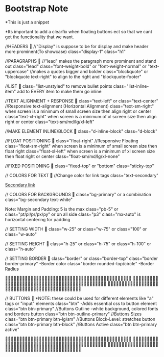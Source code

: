 # Bootstrap Note
*This is just a snippet 

*Its important to add a clearfix when floating buttons ect so that we cant get the functionality that we want.

//HEADERS 🥑️
//"Display" is suppose to be for display and make header more prominent(To showcase)
class="display-1"
class="h1"

//PARAGRAPHS 🥑️
//"lead" makes the paragraph more prominent and stand out
class="lead"
class="font-weight-bold" or "font-weight-normal" or "text-uppercase"
//makes a quotes bigger and bolder 
class="blockquote" or "blockquote text-right" to align to the right and "blockquote-footer"

//LIST 🥑️
class="list-unstyled" to remove bullet points
class="list-inline-item" add to EVERY item to make them go inline

//TEXT ALIGNMENT + RESPONSE 🥑️
class="text-left" or class="text-center"
//Responsive text-alignment (Horizontal Alignment)
class="text-sm-right" when screen is a minimum of small screen size then align right or center 
class="text-xl-right" when screen is a minimum of xl screen size then align right or center
class="text-sm/md/lg/xl-left"

//MAKE ELEMENT INLINE/BLOCK 🥑️
class="d-inline-block" class="d-block"

//FLOAT POSITIONING 🥑️
class="float-right"
//Responsive Floating
class="float-sm-right" when screen is a minimum of small screen size then float right
class="float-xl-left" when screen is a minimum of xl screen size then float right or center
class="float-sm/md/lg/xl-none"


//FIXED POSITIONING 🥑️
class="fixed-top" or "bottom"
class="sticky-top" 

// COLORS FOR TEXT 🥑️
//Change color for link tags
class="text-secondary"
        <p>
            <a href="#" class="text-secondary">Secondary link</a>
        </p>

// COLORS FOR BACKGROUNDS 🥑️
class="bg-primary" or a combination class="bg-secondary text-white"

Note: Margin and Padding: 5 is the max
class="pb-5" or class="pt/pl/pr/px/py" or on all side class="p3"
class="mx-auto" is horizontal centering for padding 

// SETTING WIDTH 🥑️
class="w-25" or class="w-75" or class="100" or class="w-auto"

// SETTING HEIGHT 🥑️
class="h-25" or class="h-75" or class="h-100" or class="h-auto"

// SETTING BORDER 🥑️
class="border" or class="border-top"
class="border border-primary" -Border color
class="border rounded-top/circle" -Border Radius

🥕️🥕️🥕️🥕️🥕️🥕️🥕️🥕️🥕️🥕️🥕️🥕️🥕️🥕️🥕️🥕️🥕️🥕️🥕️🥕️🥕️🥕️🥕️🥕️🥕️🥕️🥕️🥕️🥕️🥕️🥕️🥕️🥕️🥕️🥕️🥕️🥕️🥕️🥕️🥕️🥕️🥕️🥕️🥕️🥕️
🥕️🥕️🥕️🥕️🥕️🥕️🥕️🥕️🥕️🥕️🥕️🥕️🥕️🥕️🥕️🥕️🥕️🥕️🥕️🥕️🥕️🥕️🥕️🥕️🥕️🥕️🥕️🥕️🥕️🥕️🥕️🥕️🥕️🥕️🥕️🥕️🥕️🥕️🥕️🥕️🥕️🥕️🥕️🥕️🥕️
🥕️🥕️🥕️🥕️🥕️🥕️🥕️🥕️🥕️🥕️🥕️🥕️🥕️🥕️🥕️🥕️🥕️🥕️🥕️🥕️🥕️🥕️🥕️🥕️🥕️🥕️🥕️🥕️🥕️🥕️🥕️🥕️🥕️🥕️🥕️🥕️🥕️🥕️🥕️🥕️🥕️🥕️🥕️🥕️🥕️

// BUTTONS 🥑️
*NOTE: these could be used for different elements like "a" tags or "input" elements
class="btn" -Adds essential css to button element
class="btn btn-primary"
//Buttons Outline -white background, colored fonts and borders button
class="btn btn-outline-primary"
//Buttons Sizes
class="btn btn-primary btn-lg/sm"
//Buttons Block-Level: stretches button
class="btn btn-primary btn-block"
//Buttons Active
class="btn btn-primary active"


🥕️🥕️🥕️🥕️🥕️🥕️🥕️🥕️🥕️🥕️🥕️🥕️🥕️🥕️🥕️🥕️🥕️🥕️🥕️🥕️🥕️🥕️🥕️🥕️🥕️🥕️🥕️🥕️🥕️🥕️🥕️🥕️🥕️🥕️🥕️🥕️🥕️🥕️🥕️🥕️🥕️🥕️🥕️🥕️🥕️
🥕️🥕️🥕️🥕️🥕️🥕️🥕️🥕️🥕️🥕️🥕️🥕️🥕️🥕️🥕️🥕️🥕️🥕️🥕️🥕️🥕️🥕️🥕️🥕️🥕️🥕️🥕️🥕️🥕️🥕️🥕️🥕️🥕️🥕️🥕️🥕️🥕️🥕️🥕️🥕️🥕️🥕️🥕️🥕️🥕️
🥕️🥕️🥕️🥕️🥕️🥕️🥕️🥕️🥕️🥕️🥕️🥕️🥕️🥕️🥕️🥕️🥕️🥕️🥕️🥕️🥕️🥕️🥕️🥕️🥕️🥕️🥕️🥕️🥕️🥕️🥕️🥕️🥕️🥕️🥕️🥕️🥕️🥕️🥕️🥕️🥕️🥕️🥕️🥕️🥕️
